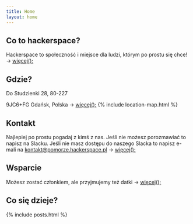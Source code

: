 ```yaml
---
title: Home
layout: home
---
```

## Co to hackerspace?
Hackerspace to społeczność i miejsce dla ludzi, którym po prostu się chce! -> [więcej();](/about)

## Gdzie?
Do Studzienki 28, 80-227

9JC6+FG Gdańsk, Polska  -> [więcej();](/contact)
{% include location-map.html %}

## Kontakt
Najlepiej po prostu pogadaj z kimś z nas. Jeśli nie możesz porozmawiać to napisz na Slacku. Jeśli nie masz dostępu do naszego Slacka to napisz e-mali na [kontakt@pomorze.hackerspace.pl](mailto:kontakt@pomorze.hackerspace.pl) -> [więcej();](/contact)

## Wsparcie
Możesz zostać członkiem, ale przyjmujemy też datki -> [więcej();](/membership)


## Co się dzieje?
{% include posts.html %}